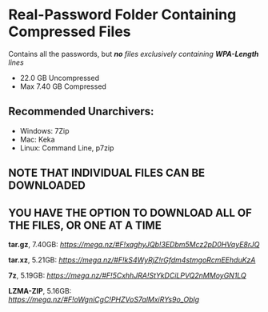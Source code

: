 # Real-Password Folder Containing Compressed Files
Contains all the passwords, but *__no__ files exclusively containing __WPA-Length__ lines*


  * 22.0 GB Uncompressed
  * Max 7.40 GB Compressed
  
## Recommended Unarchivers:
* Windows: 7Zip
* Mac: Keka
* Linux: Command Line, p7zip
  
## NOTE THAT INDIVIDUAL FILES CAN BE DOWNLOADED
## YOU HAVE THE OPTION TO DOWNLOAD ALL OF THE FILES, OR ONE AT A TIME


__tar.gz__, 7.40GB: *https://mega.nz/#F!xaghyJQb!3EDbm5Mcz2pD0HVqyE8rJQ*

__tar.xz__, 5.21GB: *https://mega.nz/#F!kS4WyRjZ!rGfdm4stmgoRcmEEhduKzA*

__7z__, 5.19GB: *https://mega.nz/#F!5CxhhJRA!StYkDCiLPVQ2nMMoyGN1LQ*

__LZMA-ZIP__, 5.16GB: *https://mega.nz/#F!oWgniCgC!PHZVoS7alMxiRYs9o_Oblg*


